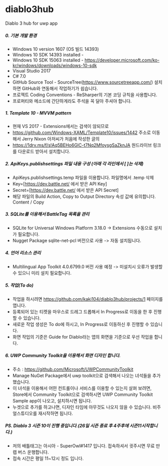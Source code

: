 ﻿# diablo3hub
Diablo 3 hub for uwp app

##### 0. 기본 개발 환경
* Windows 10 version 1607 (OS 빌드 14393)
* Windows 10 SDK 14393 installed -  
* Windows 10 SDK 15063 installed - https://developer.microsoft.com/ko-kr/windows/downloads/windows-10-sdk
* Visual Studio 2017
* C# 7.0
* GitHub Source Tool - SourceTree(https://www.sourcetreeapp.com/) 설치하면 GitHub와 연동해서 작업하기가 쉽습니다.
* 프로젝트 Coding Conventions - ReSharper의 기본 코딩 규칙을 사용합니다.
* 프로퍼티와 메소드에 간단하게라도 주석을 꼭 달아 주셔야 합니다.


##### 1. Template 10 - MVVM pattern
* 현재 VS 2017 - Extensions에서는 검색이 않되므로
* https://github.com/Windows-XAML/Template10/issues/1442 주소로 이동해서 Jerry Nixon 아저씨가 처음에 작성한 글의 
* https://1drv.ms/f/s!Aq5BEHo6GlC-t7Nq2MfoysgSaZknJA 원드라이브 링크를 다운로드 받아서 설치합니다.


##### 2. ApiKeys.publishsettings 파일 내용 구성 (아래 각 라인에서 [ ]는 삭제)
* ApiKeys.publishsettings.temp 파일을 이용합니다. 파일명에서 .temp 삭제
* Key=[https://dev.battle.net/ 에서 받은 API Key]
* Secret=[https://dev.battle.net/ 에서 받은 API Secret]
* 해당 파일의 Build Action, Copy to Output Directory 속성 값에 유의합니다. Content / Copy


##### 3. SQLite를 이용해서 BattleTag 목록을 관리
* SQLite for Universal Windows Platform 3.18.0 -> Extensions 수동으로 설치가 필요합니다.
* Nugget Package sqlite-net-pcl 버전으로 사용 -> 자동 설치됩니다.


##### 4. 언어 리소스 관리
* Multilingual App Toolkit 4.0.6799.0 버전 사용 예정 -> 미설치시 오류가 발생할 수 있으니 미리 설치 필요합니다.


##### 5. 작업(To do)
* 작업을 하시려면 https://github.com/kaki104/diablo3hub/projects/1 페이지를 엽니다.
* 등록되어 있는 티켓을 마우스로 드레그 드롭해서 In Progress로 이동을 한 후 진행할 수 있습니다.
* 새로운 작업 생성은 To do에 하시고, In Progress로 이동하신 후 진행할 수 있습니다.
* 화면 작업의 기준은 Guide for Diablo라는 앱의 화면을 기준으로 우선 작업을 합니다.


##### 6. UWP Community Toolkit을 이용해서 화면 디자인 합니다.
* 주소 : https://github.com/Microsoft/UWPCommunityToolkit
* Manage NuGet Package에서 uwp toolkit으로 검색해서 나오는 녀석들을 추가했습니다.
* 이 녀석을 이용해서 어떤 컨트롤이나 서비스를 이용할 수 있는지 살펴 보려면, Store에서 Community Toolkit으로 검색하시면 UWP Community Toolkit Sample app이 나오고, 설치하시면 됩니다.
* 누겟으로 추가를 하고나면, 디자인 타임에 아무것도 나오지 않을 수 있습니다. 비주얼스튜디오를 재시작하면 됩니다.


##### PS. Diablo 3 시즌 10이 진행 중입니다.(26일 시즌 종료 후 4주후에 시즌11시작합니다.)
* 저의 배틀태그는 아시아 - SuperOwl#1417 입니다. 접속하셔서 귓주시면 무료 만렙 버스 운행합니다.
* 접속 시간은 평일 11~12시 정도 입니다.
